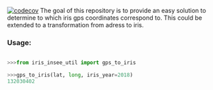[![codecov](https://codecov.io/gh/adrienpacifico/iris_insee_utils/branch/master/graph/badge.svg?token=ZZItjohsp9)](https://codecov.io/gh/adrienpacifico/iris_insee_utils)
The goal of this repository is to provide an easy solution to determine to which iris gps coordinates correspond to.
This could be extended to a transformation from adress to iris.


### Usage:

 ```python

>>>from iris_insee_util import gps_to_iris

>>>gps_to_iris(lat, long, iris_year=2018)
132030402

 ```
